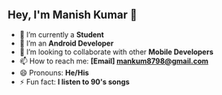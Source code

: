 ## Hey, I'm Manish Kumar 👋

<!--
**ANONYMOUS609/ANONYMOUS609** is a ✨ _special_ ✨ repository because its `README.md` (this file) appears on your GitHub profile.  

Here are some ideas to get you started: -->

- 🔭 I’m currently a **Student**
- 🌱 I’m an **Android Developer**
- 👯 I’m looking to collaborate with other **Mobile Developers**
- 📫 How to reach me: **[Email] mankum8798@gmail.com**
- 😄 Pronouns: **He/His**
- ⚡ Fun fact: **I listen to 90's songs**

